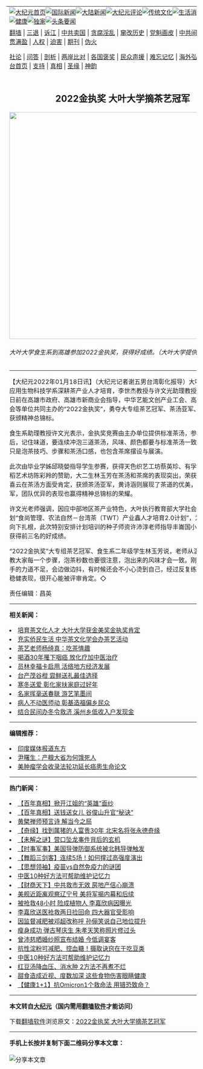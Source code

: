<a name="1" id="1" target="_blank"></a><span id="1"></span>
<table align=center border="0"><tr><td colspan="2" VALIGN=TOP><a href="https://github.com/bvyxbc327/djy/blob/master/gb/nf1351518.md#1"><img src="https://raw.githubusercontent.com/bvyxbc327/www/master/t/djy/1.jpg" title="大纪元首页" alt="大纪元首页"></a><a href="https://github.com/bvyxbc327/djy/blob/master/gb/n24hr.md#1"><img src="https://raw.githubusercontent.com/bvyxbc327/www/master/t/djy/3.jpg" title="国际新闻" alt="国际新闻"></a><a href="https://github.com/bvyxbc327/djy/blob/master/gb/nsc413.md#1"><img src="https://raw.githubusercontent.com/bvyxbc327/www/master/t/djy/4.jpg" title="大陆新闻" alt="大陆新闻"></a><a href="https://github.com/bvyxbc327/djy/blob/master/gb/news392.md#1"><img src="https://raw.githubusercontent.com/bvyxbc327/www/master/t/djy/5.jpg" title="大纪元评论" alt="大纪元评论"></a><a href="https://github.com/bvyxbc327/djy/blob/master/gb/news2007.md#1"><img src="https://raw.githubusercontent.com/bvyxbc327/www/master/t/djy/6.jpg" title="传统文化" alt="传统文化"></a><a href="https://github.com/bvyxbc327/djy/blob/master/gb/news2008.md#1"><img src="https://raw.githubusercontent.com/bvyxbc327/www/master/t/djy/7.jpg" title="生活消费" alt="生活消费"></a><a href="https://github.com/bvyxbc327/djy/blob/master/gb/ncyule.md#1"><img src="https://raw.githubusercontent.com/bvyxbc327/www/master/t/djy/8.jpg" title="娱乐休闲" alt="娱乐休闲"></a><a href="https://github.com/bvyxbc327/djy/blob/master/gb/nsc1002.md#1"><img src="https://raw.githubusercontent.com/bvyxbc327/www/master/t/djy/9.jpg" title="健康" alt="健康"></a><a href="https://github.com/bvyxbc327/djy/blob/master/gb/nf6092.md#1"><img src="https://raw.githubusercontent.com/bvyxbc327/www/master/t/djy/10a.jpg" title="独家" alt="独家"></a><a href="https://github.com/bvyxbc327/djy/blob/master/gb/nf4514.md#1"><img src="https://raw.githubusercontent.com/bvyxbc327/www/master/t/djy/12a.jpg" title="头条要闻" alt="头条要闻"></a></td></tr>
<tr><td colspan="2" VALIGN=TOP><a target="_blank" href="https://github.com/bvyxbc327/www/blob/master/README.md?zsrh#1">翻墙</a> | <a target="_blank" href="https://github.com/bvyxbc327/djy/blob/master/gb/nf5657.md#1">三退</a> | <a target="_blank" href="https://github.com/bvyxbc327/djy/blob/master/gb/nf6124.md#1">诉江</a> | <a target="_blank" href="https://github.com/bvyxbc327/djy/blob/master/gb/nf1176117.md#1">中共卖国</a> | <a target="_blank" href="https://github.com/bvyxbc327/djy/blob/master/gb/nf5773.md#1">贪腐淫乱</a> | <a target="_blank" href="https://github.com/bvyxbc327/djy/blob/master/gb/nf1176115.md#1">窜改历史</a> | <a target="_blank" href="https://github.com/bvyxbc327/djy/blob/master/gb/nf1176107.md#1">党魁画皮</a> | <a target="_blank" href="https://github.com/bvyxbc327/djy/blob/master/gb/nf1320400.md#1">中共间谍</a> | <a target="_blank" href="https://github.com/bvyxbc327/djy/blob/master/gb/nf1176114.md#1">破坏传统</a> | <a target="_blank" href="https://github.com/bvyxbc327/ntdtv/blob/master/gb/prog447_1.md#1">恶贯满盈</a> | <a target="_blank" href="https://github.com/bvyxbc327/djy/blob/master/gb/ncid278.md#1">人权</a> | <a target="_blank" href="https://github.com/bvyxbc327/djy/blob/master/gb/nf1176111.md#1">迫害</a> | <a target="_blank" href="https://gitlab.com/szzdlab/mh-qikan/blob/master/README.md#1">期刊</a> | <a target="_blank" href="https://github.com/bvyxbc327/djy/blob/master/gb/nf5562.md#1">伪火</a></p><p><a target="_blank" href="https://github.com/bvyxbc327/djy/blob/master/gb/9p.md#1">社论</a> | <a target="_blank" href="https://github.com/bvyxbc327/djy/blob/master/gb/nf4378.md#1">问答</a> | <a target="_blank" href="https://github.com/bvyxbc327/djy/blob/master/gb/nf5792.md#1">剖析</a> | <a target="_blank" href="https://github.com/bvyxbc327/djy/blob/master/gb/nf5735.md#1">两岸比对</a> | <a target="_blank" href="https://github.com/bvyxbc327/djy/blob/master/gb/nf6119.md#1">各国褒奖</a> | <a target="_blank" href="https://github.com/bvyxbc327/djy/blob/master/gb/nf6120.md#1">民众声援</a> | <a target="_blank" href="https://github.com/bvyxbc327/djy/blob/master/gb/nf1188594.md#1">难忘记忆</a> | <a target="_blank" href="https://github.com/bvyxbc327/djy/blob/master/gb/nf3180.md#1">海外弘传</a> | <a target="_blank" href="https://github.com/bvyxbc327/djy/blob/master/gb/nf5410.md#1">万人上访</a> | <a target="_blank" href="https://github.com/bvyxbc327/www/blob/master/README.md?zsrh#1">平台首页</a> | <a target="_blank" href="https://github.com/bvyxbc327/djy/blob/master/gb/nf4386.md#1">支持</a> | <a target="_blank" href="https://github.com/bvyxbc327/djy/blob/master/gb/nf4389.md#1">真相</a> | <a target="_blank" href="https://github.com/bvyxbc327/djy/blob/master/gb/nf5790.md#1">圣缘</a> | <a target="_blank" href="https://github.com/bvyxbc327/djy/blob/master/gb/nf4786.md#1">神韵</a></td></tr>
<tr><td VALIGN=TOP width="626"><h2 align=center>2022金执奖  大叶大学摘茶艺冠军</h2>
<img width="600" src="https://i.epochtimes.com/assets/uploads/2022/01/id13512558-537749-600x400.jpg" />
<h6>大叶大学食生系到高雄参加2022金执奖，获得好成绩。（大叶大学提供）
</h6>
<hr>
<p>【大纪元2022年01月18日讯】（大纪元记者谢五男台湾彰化报导）<ahref="https://github.com/bvyxbc327/djy/blob/master/gb/tag/%E5%A4%A7%E5%8F%B6%E5%A4%A7%E5%AD%A6.md#1">大叶大学</a>食品暨应用生物科技学系深耕茶产业人才培育，李世杰教授与许文光助理教授带领学生参加日前在高雄市政府、高雄市新商业会指导，中华艺能文创产业工会、高雄市玉泉茶协会等单位共同主办的“<ahref="https://github.com/bvyxbc327/djy/blob/master/gb/tag/2022%E9%87%91%E6%89%A7%E5%A5%96.md#1">2022金执奖</a>”，勇夺大专组<ahref="https://github.com/bvyxbc327/djy/blob/master/gb/tag/%E8%8C%B6%E8%89%BA.md#1">茶艺</a>冠军、茶汤亚军、茶席季军，并获颁精神总锦标。</p>
<p>食生系助理教授许文光表示，<ahref="https://github.com/bvyxbc327/djy/blob/master/gb/tag/%E9%87%91%E6%89%A7%E5%A5%96.md#1">金执奖</a>竞赛由主办单位提供标准茶汤，参赛者喝完茶汤后，记住味道，要连续冲泡三道茶汤，风味、颜色都要与标准茶汤一致，评分内容不只是泡茶技巧、步骤和茶汤口感，也包含茶席摆设与展演。</p>
<p>此次由毕业学姊邱晓嫈指导学生参赛，获得天色织艺工坊蔡英珍、有孚堂郑元维、春稻艺术坊陈彩羚的赞助，大二生林玉芳在茶汤和茶席的表现突出，荣获<ahref="https://github.com/bvyxbc327/djy/blob/master/gb/tag/%E8%8C%B6%E8%89%BA.md#1">茶艺</a>冠军，萧喜云在茶汤方面受肯定，获颁茶汤亚军，黄诗涵则展现了茶道的优美，获得茶席季军，团队优异的表现也赢得精神总锦标的荣耀。</p>
<p>许文光老师强调，因应中部地区茶产业特色，大叶执行教育部大学社会责任实践计划“食尚管理、农法自然－台湾茶（TWT）产业鑫人才培育2.0计划”，为推动茶文化向下扎根，此次特别安排计划培训的种子师资许沛淳老师指导丰崙国小学童参赛，也获得前三名的好成绩。</p>
<p>“<ahref="https://github.com/bvyxbc327/djy/blob/master/gb/tag/2022%E9%87%91%E6%89%A7%E5%A5%96.md#1">2022金执奖</a>”大专组茶艺冠军、食生系二年级学生林玉芳说，老师从温杯开始，仔细教大家每一个步骤，泡茶秒数也要很注意，泡出来的风味才会一致。刚开始练习时，手的力道不足，会边做边抖，有时候还会不小心烫到自己，经过反复练习，终于可以稳健表现，很开心能被评审肯定。◇</p>
<p>责任编辑：昌英</p>

<hr>


<strong>相关新闻：</strong>
<li><a href="https://github.com/bvyxbc327/djy/blob/master/gb/20/1/6/n11771827.md#1">培育茶文化人才 大叶大学获金美奖金执奖肯定</a></li>
<li><a href="https://github.com/bvyxbc327/djy/blob/master/gb/21/10/21/n13319343.md#1">充实侨民生活 中华茶文化学会办茶艺活动</a></li>
<li><a href="https://github.com/bvyxbc327/djy/blob/master/gb/22/1/14/n13505583.md#1">茶艺老师杨绮真：吃茶情趣</a></li>
<li><a href="https://github.com/bvyxbc327/djy/blob/master/gb/22/1/18/n13512560.md#1">喝酒30年罹下咽癌  放化疗加中医治疗</a></li>
<li><a href="https://github.com/bvyxbc327/djy/blob/master/gb/22/1/17/n13510151.md#1">员林幸福卡启用  活络地方经济发展</a></li>
<li><a href="https://github.com/bvyxbc327/djy/blob/master/gb/22/1/17/n13510156.md#1">台产茂谷柑  尝鲜送礼最佳选择</a></li>
<li><a href="https://github.com/bvyxbc327/djy/blob/master/gb/22/1/16/n13508066.md#1">寒冬送爱  彰化家扶家庭过好年</a></li>
<li><a href="https://github.com/bvyxbc327/djy/blob/master/gb/22/1/16/n13508070.md#1">名家挥毫送春联  游艺笔墨间</a></li>
<li><a href="https://github.com/bvyxbc327/djy/blob/master/gb/22/1/15/n13506422.md#1">病人不动医师动 彰基造福偏乡民众</a></li>
<li><a href="https://github.com/bvyxbc327/djy/blob/master/gb/22/1/14/n13503974.md#1">结合民间办冬令救济 溪州乡低收入户发现金</a></li>
<hr>


<strong>编辑推荐：</strong>
<li><a href="https://github.com/upjkzu3674/djy/blob/master/gb/18/10/27/n10812623.md?dfh#1" target="_blank">印度媒体报道东方</a></li><li><a href="https://github.com/tsiac2612/djy/blob/master/gb/17/12/4/n9921539.md#1" target="_blank">尹曙生：产粮大省为何饿死人</a></li><li><a href="https://github.com/tsiac2612/djy/blob/master/gb/16/6/16/n8005208.md#1" target="_blank">美肿瘤学会收录法轮功延长癌患生命论文</a></li>
<hr>

<strong>热门新闻：</strong>
<li><a href="https://github.com/bvyxbc327/djy/blob/master/gb/22/1/12/n13498418.md#1">【百年真相】掀开江姐的“英雄”面纱</a></li>
<li><a href="https://github.com/bvyxbc327/djy/blob/master/gb/22/1/7/n13489253.md#1">【百年真相】送钱送女儿 谷俊山升官“秘诀”</a></li>
<li><a href="https://github.com/bvyxbc327/djy/blob/master/gb/22/1/11/n13497077.md#1">黄檗禅师预言诗  解当今之局</a></li>
<li><a href="https://github.com/bvyxbc327/djy/blob/master/gb/22/1/13/n13501136.md#1">【奇缘】找到属猪的人富贵30年 北宋名将张永德奇缘</a></li>
<li><a href="https://github.com/bvyxbc327/djy/blob/master/gb/22/1/12/n13500661.md#1">【未解之谜】营口坠龙事件背后的玄机</a></li>
<li><a href="https://github.com/bvyxbc327/djy/blob/master/gb/22/1/16/n13508146.md#1">【时事军事】美国导弹防御系统被北韩导弹触发</a></li>
<li><a href="https://github.com/bvyxbc327/djy/blob/master/gb/22/1/15/n13507434.md#1">【舞蹈三剑客】连续5场！如何撑过高强度演出</a></li>
<li><a href="https://github.com/bvyxbc327/djy/blob/master/gb/22/1/4/n13481829.md#1">【思想领袖】疫苗vs自然免疫力的谜团</a></li>
<li><a href="https://github.com/bvyxbc327/djy/blob/master/gb/22/1/16/n13508778.md#1">中医10种好方法可帮助维护记忆力</a></li>
<li><a href="https://github.com/bvyxbc327/djy/blob/master/gb/22/1/15/n13506899.md#1">【财商天下】中共救市无效 房地产信心崩溃</a></li>
<li><a href="https://github.com/bvyxbc327/djy/blob/master/gb/22/1/14/n13503870.md#1">美舰近距离观察辽宁号 美将军揭内幕和后续</a></li>
<li><a href="https://github.com/bvyxbc327/djy/blob/master/gb/22/1/16/n13509050.md#1">被抢救48小时 险成植物人 李嘉欣病因曝光</a></li>
<li><a href="https://github.com/bvyxbc327/djy/blob/master/gb/22/1/15/n13506963.md#1">李嘉欣送医抢救两日捡回命 四大器官受影响</a></li>
<li><a href="https://github.com/bvyxbc327/djy/blob/master/gb/22/1/16/n13509172.md#1">因监督减肥被邓超改称呼 孙俪笑说自己地位提升</a></li>
<li><a href="https://github.com/bvyxbc327/djy/blob/master/gb/22/1/17/n13509373.md#1">瘦身成功 弹古琴庆生 朱孝天笑称照片修过头</a></li>
<li><a href="https://github.com/bvyxbc327/djy/blob/master/gb/22/1/16/n13508340.md#1">曾沛慈晒婚纱照宣布结婚 今低调宴客</a></li>
<li><a href="https://github.com/bvyxbc327/djy/blob/master/gb/22/1/15/n13506813.md#1">抗性淀粉可减肥、控血糖！摄取诀窍在于吃豆类</a></li>
<li><a href="https://github.com/bvyxbc327/djy/blob/master/gb/22/1/16/n13508778.md#1">中医10种好方法可帮助维护记忆力</a></li>
<li><a href="https://github.com/bvyxbc327/djy/blob/master/gb/22/1/15/n13506631.md#1">红豆汤降血压、消水肿 2方法不再煮不烂</a></li>
<li><a href="https://github.com/bvyxbc327/djy/blob/master/gb/22/1/13/n13502787.md#1">甜食造成近视、度数加深 这些食物伤害眼睛健康</a></li>
<li><a href="https://github.com/bvyxbc327/djy/blob/master/gb/22/1/15/n13506476.md#1">【健康1+1】抗Omicron1个救命法 用错恐致命？</a></li>
<hr>

<strong>本文转自<a href="https://www.epochtimes.com">大纪元</a>（国内需用<a href="https://github.com/bvyxbc327/www/blob/master/README.md#8">翻墙软件</a>才能访问）</strong><p>下载<a href="https://github.com/bvyxbc327/www/blob/master/README.md#8">翻墙软件</a>浏览原文：<a href="https://www.epochtimes.com/gb/22/1/18/n13512556.htm">2022金执奖  大叶大学摘茶艺冠军</a></p><hr>

<strong>手机上长按并复制下面二维码分享本文章：</strong><br><br><img src="https://chart.apis.google.com/chart?cht=qr&chs=240x240&choe=UTF-8&chld=M|2&chl=https://github.com/bvyxbc327/djy/blob/master/gb/22/1/18/n13512556.md%231" title="分享本文章"></td><td VALIGN=TOP><a href="https://github.com/bvyxbc327/djy/blob/master/gb/16/1/21/n4622075.md?dfh#1" target="_blank"><img src="https://raw.githubusercontent.com/bvyxbc327/djy/master/gb/300/wei-f1.jpg" title="中共的伪火骗局"  alt="中共的伪火骗局"></a><br><a href="https://github.com/bvyxbc327/www/blob/master/README.md?dfh#9" target="_blank"><img src="https://raw.githubusercontent.com/bvyxbc327/djy/master/gb/300/yong-h.jpg" title="永恒的见证"  alt="永恒的见证"></a><br><a href="https://github.com/bvyxbc327/djy/blob/master/gb/13/9/29/n3974789.md?dfh#1" target="_blank"><img src="https://raw.githubusercontent.com/bvyxbc327/djy/master/gb/300/shang-lnz.jpg" title="善良女子被中共投男牢"  alt="善良女子被中共投男牢"></a><br><a href="https://github.com/bvyxbc327/djy/blob/master/gb/16/3/16/n4663449.md?dfh#1" target="_blank"><img src="https://raw.githubusercontent.com/bvyxbc327/djy/master/gb/300/huo-z3.jpg" title="警卫目击活摘器官"  alt="警卫目击活摘器官"></a><br><a href="https://github.com/bvyxbc327/djy/blob/master/gb/16/8/7/n8177641.md?dfh#1" target="_blank"><img src="https://raw.githubusercontent.com/bvyxbc327/djy/master/gb/300/huo-z4.jpg" title="证人描述活摘恐怖"  alt="证人描述活摘恐怖"></a><br><a href="https://github.com/bvyxbc327/djy/blob/master/gb/10/4/19/n2881569.md?dfh#1" target="_blank"><img src="https://raw.githubusercontent.com/bvyxbc327/djy/master/gb/300/huo-z1.jpg" title="揭开活摘器官黑幕"  alt="揭开活摘器官黑幕"></a><br><a href="https://github.com/bvyxbc327/djy/blob/master/gb/10/11/7/n3077476.md?dfh#1" target="_blank"><img src="https://raw.githubusercontent.com/bvyxbc327/djy/master/gb/300/ma-ks.jpg" title="马克思的成魔之路"  alt="马克思的成魔之路"></a><br><a href="https://github.com/bvyxbc327/djy/blob/master/gb/14/6/9/n4173977.md?dfh#1" target="_blank"><img src="https://raw.githubusercontent.com/bvyxbc327/djy/master/gb/300/chang-zs.jpg" title="藏字石 蕴天机"  alt="藏字石 蕴天机"></a><br><a href="https://github.com/bvyxbc327/djy/blob/master/gb/18/5/10/n10381511.md?dfh#1" target="_blank"><img src="https://raw.githubusercontent.com/bvyxbc327/djy/master/gb/300/st1.jpg" title="关注三亿人三退"  alt="关注三亿人三退"></a><br><a href="https://github.com/bvyxbc327/djy/blob/master/gb/18/3/21/n10237682.md?dfh#1" target="_blank"><img src="https://raw.githubusercontent.com/bvyxbc327/djy/master/gb/300/jie-t.jpg" title="解体中共复兴中华"  alt="解体中共复兴中华"></a><br><a href="https://github.com/bvyxbc327/djy/blob/master/gb/9/2/9/n2422991.md?dfh#1" target="_blank"><img src="https://raw.githubusercontent.com/bvyxbc327/djy/master/gb/300/gao-zs.jpg" title="中共迫害良心律师"  alt="中共迫害良心律师"></a><br><a href="https://github.com/bvyxbc327/djy/blob/master/gb/18/12/9/n10900044.md?dfh#1" target="_blank"><img src="https://raw.githubusercontent.com/bvyxbc327/djy/master/gb/300/sj1.jpg" title="三百多万人举报江泽民"  alt="三百多万人举报江泽民"></a><br><a href="https://github.com/bvyxbc327/djy/blob/master/gb/18/8/28/n10672014.md?dfh#1" target="_blank"><img src="https://raw.githubusercontent.com/bvyxbc327/djy/master/gb/300/sj2.jpg" title="这些官员为何起诉江泽民"  alt="这些官员为何起诉江泽民"></a><br><a href="https://github.com/bvyxbc327/djy/blob/master/gb/8/12/18/n2367165.md?dfh#1" target="_blank"><img src="https://raw.githubusercontent.com/bvyxbc327/djy/master/gb/300/liangan.jpg" title="海峡两岸的强烈对比"  alt="海峡两岸的强烈对比"></a><br><a href="https://github.com/bvyxbc327/djy/blob/master/gb/15/12/10/n4593139.md?dfh#1" target="_blank"><img src="https://raw.githubusercontent.com/bvyxbc327/djy/master/gb/300/jia-ndzl.jpg" title="加拿大总理的贺信"  alt="加拿大总理的贺信"></a><br><a href="https://github.com/bvyxbc327/djy/blob/master/gb/11/6/17/n3289382.md?dfh#1" target="_blank"><img src="https://raw.githubusercontent.com/bvyxbc327/djy/master/gb/300/xiao-wd.jpg" title="探寻真相兼听则明"  alt="探寻真相兼听则明"></a><br><a href="https://github.com/bvyxbc327/djy/blob/master/gb/18/10/27/n10812623.md?dfh#1" target="_blank"><img src="https://raw.githubusercontent.com/bvyxbc327/djy/master/gb/300/yindu.jpg" title="印度媒体报道东方"  alt="印度媒体报道东方"></a><br><a href="https://github.com/bvyxbc327/djy/blob/master/gb/18/6/9/n10469652.md?dfh#1" target="_blank"><img src="https://raw.githubusercontent.com/bvyxbc327/djy/master/gb/300/xie-j.jpg" title="不一样的海外校园"  alt="不一样的海外校园"></a><br><a href="https://github.com/bvyxbc327/djy/blob/master/gb/7/4/5/n1669415.md?dfh#1" target="_blank"><img src="https://raw.githubusercontent.com/bvyxbc327/djy/master/gb/300/li-up.jpg" title="从大师到徒弟的传奇"  alt="从大师到徒弟的传奇"></a><br><a href="https://github.com/bvyxbc327/djy/blob/master/gb/17/5/26/n9191512.md?dfh#1" target="_blank"><img src="https://raw.githubusercontent.com/bvyxbc327/djy/master/gb/300/zfl2.jpg" title="亿万人与东方一本奇书"  alt="亿万人与东方一本奇书"></a><br><a href="https://github.com/bvyxbc327/djy/blob/master/gb/13/11/27/n4020290.md?dfh#1" target="_blank"><img src="https://raw.githubusercontent.com/bvyxbc327/djy/master/gb/300/zhen-h.jpg" title="大陆见不到的震撼场面"  alt="大陆见不到的震撼场面"></a><br><a href="https://github.com/bvyxbc327/djy/blob/master/gb/15/7/17/n4482910.md?dfh#1" target="_blank"><img src="https://raw.githubusercontent.com/bvyxbc327/djy/master/gb/300/dalu-sk.jpg" title="人心向善 大陆当初盛况"  alt="人心向善 大陆当初盛况"></a><br><a href="https://github.com/bvyxbc327/djy/blob/master/gb/19/1/5/n10955468.md?dfh#1" target="_blank"><img src="https://raw.githubusercontent.com/bvyxbc327/djy/master/gb/300/zfl1.jpg" title="追寻真理 这书讲什么"  alt="追寻真理 这书讲什么"></a><br><a href="https://github.com/bvyxbc327/www/blob/master/README.md?dfh#1" target="_blank"><img src="https://raw.githubusercontent.com/bvyxbc327/djy/master/gb/300/fq1.jpg" title="下载免费翻墙软件"  alt="下载免费翻墙软件"></a><br></td></tr></table>
